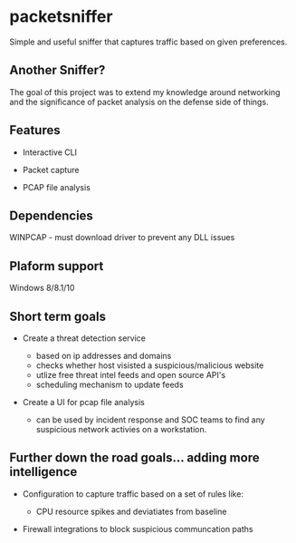 # packetsniffer

Simple and useful sniffer that captures traffic based on given preferences.

## Another Sniffer?

The goal of this project was to extend my knowledge around networking and the significance of packet analysis on the defense side of things. 

## Features

* Interactive CLI

* Packet capture 

* PCAP file analysis 

## Dependencies

WINPCAP - must download driver to prevent any DLL issues

## Plaform support

Windows 8/8.1/10

## Short term goals

* Create a threat detection service 
	- based on ip addresses and domains
	- checks whether host visisted a suspicious/malicious website 
	- utlize free threat intel feeds and open source API's
	- scheduling mechanism to update feeds
	
* Create a UI for pcap file analysis
	- can be used by incident response and SOC teams to find any suspicious network activies on a workstation.

## Further down the road goals... adding more intelligence 

* Configuration to capture traffic based on a set of rules like:
	- CPU resource spikes and deviatiates from baseline  

* Firewall integrations to block suspicious communcation paths 

